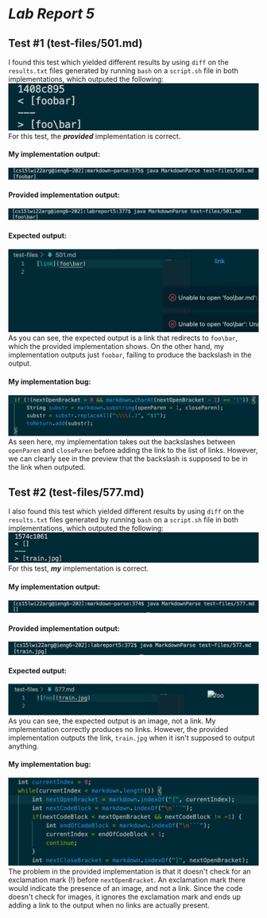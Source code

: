 # ***Lab Report 5***

## Test #1 (test-files/501.md)
I found this test which yielded different results by using `diff` on the `results.txt` files generated by running `bash` on a `script.sh` file in both implementations, which outputed the following:
![Image](diff2.png)
For this test, the ***provided*** implementation is correct.
#### My implementation output:
![Image](my2.png)
#### Provided implementation output:
![Image](ur2.png)
#### Expected output: 
![Image](prev2.png)
As you can see, the expected output is a link that redirects to `foo\bar`, which the provided implementation shows. On the other hand, my implementation outputs just `foobar`, failing to produce the backslash in the output.
#### My implementation bug:
![Image](code2.png)
As seen here, my implementation takes out the backslashes between `openParen` and `closeParen` before adding the link to the list of links. However, we can clearly see in the preview that the backslash is supposed to be in the link when outputed.

## Test #2 (test-files/577.md)
I also found this test which yielded different results by using `diff` on the `results.txt` files generated by running `bash` on a `script.sh` file in both implementations, which outputed the following:
![Image](diff1.png)
For this test, ***my*** implementation is correct.
#### My implementation output:
![Image](my1.png)
#### Provided implementation output:
![Image](ur1.png)
#### Expected output:
![Image](prev1.png)
As you can see, the expected output is an image, not a link. My implementation correctly produces no links. However, the provided implementation outputs the link, `train.jpg` when it isn't supposed to output anything.
#### My implementation bug:
![Image](code1.png)
The problem in the provided implementation is that it doesn't check for an exclamation mark (!) before `nextOpenBracket`. An exclamation mark there would indicate the presence of an image, and not a link. Since the code doesn't check for images, it ignores the exclamation mark and ends up adding a link to the output when no links are actually present.
